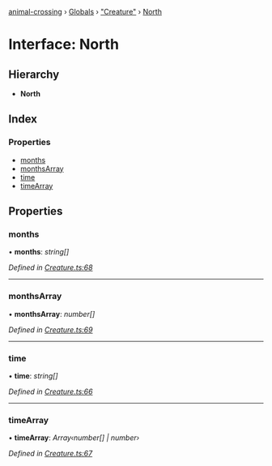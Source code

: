 [animal-crossing](../README.md) › [Globals](../globals.md) › ["Creature"](../modules/_creature_.md) › [North](_creature_.north.md)

# Interface: North

## Hierarchy

* **North**

## Index

### Properties

* [months](_creature_.north.md#months)
* [monthsArray](_creature_.north.md#monthsarray)
* [time](_creature_.north.md#time)
* [timeArray](_creature_.north.md#timearray)

## Properties

###  months

• **months**: *string[]*

*Defined in [Creature.ts:68](https://github.com/Norviah/animal-crossing/blob/4ac4ba9/module/types/Creature.ts#L68)*

___

###  monthsArray

• **monthsArray**: *number[]*

*Defined in [Creature.ts:69](https://github.com/Norviah/animal-crossing/blob/4ac4ba9/module/types/Creature.ts#L69)*

___

###  time

• **time**: *string[]*

*Defined in [Creature.ts:66](https://github.com/Norviah/animal-crossing/blob/4ac4ba9/module/types/Creature.ts#L66)*

___

###  timeArray

• **timeArray**: *Array‹number[] | number›*

*Defined in [Creature.ts:67](https://github.com/Norviah/animal-crossing/blob/4ac4ba9/module/types/Creature.ts#L67)*
